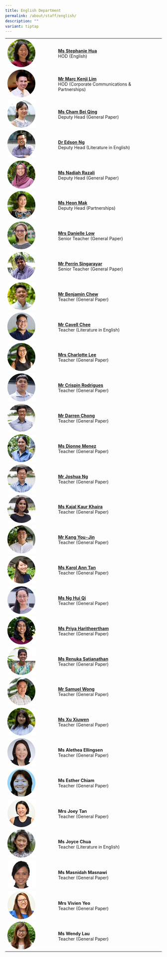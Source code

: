```yaml
---
title: English Department
permalink: /about/staff/english/
description: ""
variant: tiptap
---
```

<table style="minWidth: 50px">
<colgroup>
<col>
<col>
</colgroup>
<tbody>
<tr>
<td rowspan="1" colspan="1"><a class="isomer-image-wrapper" href="mailto:stephanie.hua@ejc.edu.sg"><img style="width: 60%;" height="auto" width="100%" src="/images/Staff/EL-Stephanie-Hua_s.jpg"></a>
</td>
<td rowspan="1" colspan="1">
<p><strong><a href="mailto:stephanie.hua@ejc.edu.sg" rel="noopener noreferrer nofollow" target="_blank">Ms Stephanie Hua</a></strong> 
<br>HOD (English)</p>
</td>
</tr>
<tr>
<td rowspan="1" colspan="1"><a class="isomer-image-wrapper" href="mailto:marc.kenji.lim@ejc.edu.sg"><img style="width: 60%;" height="auto" width="100%" src="/images/Staff/HOD-Marc-Kenji-Lim_s.jpg"></a>
</td>
<td rowspan="1" colspan="1">
<p><strong><a href="mailto:marc.kenji.lim@ejc.edu.sg" rel="noopener noreferrer nofollow" target="_blank">Mr Marc Kenji Lim</a></strong> 
<br>HOD (Corporate Communications &amp; Partnerships)</p>
</td>
</tr>
<tr>
<td rowspan="1" colspan="1"><a class="isomer-image-wrapper" href="mailto:cham.bei.qing@ejc.edu.sg"><img style="width: 60%;" height="auto" width="100%" src="/images/Staff/EL-Cham-Bei-Qing_s.jpg"></a>
</td>
<td rowspan="1" colspan="1">
<p><strong><a href="mailto:cham.bei.qing@ejc.edu.sg" rel="noopener noreferrer nofollow" target="_blank">Ms Cham Bei Qing</a></strong> 
<br>Deputy Head (General Paper)</p>
</td>
</tr>
<tr>
<td rowspan="1" colspan="1"><a class="isomer-image-wrapper" href="mailto:edson.ng@ejc.edu.sg"><img style="width: 60%;" height="auto" width="100%" alt="" src="/images/Staff/Eng-Edson-Ng_s.jpg"></a>
</td>
<td rowspan="1" colspan="1">
<p><strong><a href="mailto:edson.ng@ejc.edu.sg" rel="noopener noreferrer nofollow" target="_blank">Dr Edson Ng</a></strong> 
<br>Deputy Head (Literature in English)</p>
</td>
</tr>
<tr>
<td rowspan="1" colspan="1"><a class="isomer-image-wrapper" href="mailto:nadiah.razali@ejc.edu.sg"><img style="width: 60%;" height="auto" width="100%" src="/images/Staff/Nadiah-Razali-s.jpg"></a>
</td>
<td rowspan="1" colspan="1">
<p><strong><a href="mailto:nadiah.razali@ejc.edu.sg" rel="noopener noreferrer nofollow" target="_blank">Ms Nadiah Razali</a></strong> 
<br>Deputy Head (General Paper)</p>
</td>
</tr>
<tr>
<td rowspan="1" colspan="1"><a class="isomer-image-wrapper" href="mailto:heon.mak@ejc.edu.sg"><img style="width: 60%;" height="auto" width="100%" src="/images/Staff/EL-Heon-Mak_s.jpg"></a>
</td>
<td rowspan="1" colspan="1">
<p><strong><a href="mailto:heon.mak@ejc.edu.sg" rel="noopener noreferrer nofollow" target="_blank">Ms Heon Mak</a></strong> 
<br>Deputy Head (Partnerships)</p>
</td>
</tr>
<tr>
<td rowspan="1" colspan="1"><a class="isomer-image-wrapper" href="mailto:danielle.low@ejc.edu.sg"><img style="width: 60%;" height="auto" width="100%" src="/images/Staff/English-Danielle-M-Low_s.jpg"></a>
</td>
<td rowspan="1" colspan="1">
<p><strong><a href="mailto:danielle.low@ejc.edu.sg" rel="noopener noreferrer nofollow" target="_blank">Mrs Danielle Low</a></strong> 
<br>Senior Teacher (General Paper)</p>
</td>
</tr>
<tr>
<td rowspan="1" colspan="1"><a class="isomer-image-wrapper" href="mailto:perrin.singarayar@ejc.edu.sg"><img style="width: 60%;" height="auto" width="100%" src="/images/Staff/Eng-Perrin_s.jpg"></a>
</td>
<td rowspan="1" colspan="1">
<p><strong><a href="mailto:perrin.singarayar@ejc.edu.sg" rel="noopener noreferrer nofollow" target="_blank">Mr Perrin Singarayar</a></strong> 
<br>Senior Teacher (General Paper)</p>
</td>
</tr>
<tr>
<td rowspan="1" colspan="1"><a class="isomer-image-wrapper" href="mailto:benjamin.chew@ejc.edu.sg"><img style="width: 60%;" height="auto" width="100%" src="/images/Staff/EL-Benjamin-Chew_s.jpg"></a>
</td>
<td rowspan="1" colspan="1">
<p><strong><a href="mailto:benjamin.chew@ejc.edu.sg" rel="noopener noreferrer nofollow" target="_blank">Mr Benjamin Chew</a></strong> 
<br>Teacher (General Paper)</p>
</td>
</tr>
<tr>
<td rowspan="1" colspan="1"><a class="isomer-image-wrapper" href="mailto:chee.cavell.jiahe@ejc.edu.sg"><img style="width: 60%;" height="auto" width="100%" src="/images/Staff/eng-cavell-chee_s.jpg"></a>
</td>
<td rowspan="1" colspan="1">
<p><strong><a href="mailto:chee.cavell.jiahe@ejc.edu.sg" rel="noopener noreferrer nofollow" target="_blank">Mr Cavell Chee</a></strong> 
<br>Teacher (Literature in English)</p>
</td>
</tr>
<tr>
<td rowspan="1" colspan="1">
<div class="isomer-image-wrapper">
<img style="width: 60%;" height="auto" width="100%" src="/images/Staff/EL-Charlotte-Tan_s.jpg">
</div>
</td>
<td rowspan="1" colspan="1">
<p><strong><a href="/about/staff/english/mrs-charlotte-lee/" rel="noopener noreferrer nofollow" target="_blank">Mrs Charlotte Lee</a></strong> 
<br>Teacher (General Paper)</p>
</td>
</tr>
<tr>
<td rowspan="1" colspan="1">
<div class="isomer-image-wrapper">
<img style="width: 60%;" height="auto" width="100%" src="/images/Staff/EL_CrispinRodrigues_s.jpg">
</div>
</td>
<td rowspan="1" colspan="1">
<p><strong><a href="/about/staff/english/mr-crispin-rodrigues/" rel="noopener noreferrer nofollow" target="_blank">Mr Crispin Rodrigues</a></strong> 
<br>Teacher (General Paper)</p>
</td>
</tr>
<tr>
<td rowspan="1" colspan="1">
<div class="isomer-image-wrapper">
<img style="width: 60%;" height="auto" width="100%" src="/images/Staff/EL-Darren-Chong_s.jpg">
</div>
</td>
<td rowspan="1" colspan="1">
<p><strong><a href="/about/staff/english/mr-darren-chong/" rel="noopener noreferrer nofollow" target="_blank">Mr Darren Chong</a></strong> 
<br>Teacher (General Paper)</p>
</td>
</tr>
<tr>
<td rowspan="1" colspan="1">
<div class="isomer-image-wrapper">
<img style="width: 60%;" height="auto" width="100%" alt="" src="/images/Staff/EL_Dionne_Menez.jpg">
</div>
</td>
<td rowspan="1" colspan="1">
<p><strong><a href="/about/staff/english/ms-dionne-menez" rel="noopener noreferrer nofollow" target="_blank">Ms Dionne Menez</a></strong>
<br>Teacher (General Paper)</p>
</td>
</tr>
<tr>
<td rowspan="1" colspan="1">
<div class="isomer-image-wrapper">
<img style="width: 60%;" height="auto" width="100%" src="/images/Staff/EL-Joshua-Ng_s.jpg">
</div>
</td>
<td rowspan="1" colspan="1">
<p><strong><a href="/about/staff/english/mr-joshua-ng/" rel="noopener noreferrer nofollow" target="_blank">Mr Joshua Ng</a></strong> 
<br>Teacher (General Paper)</p>
</td>
</tr>
<tr>
<td rowspan="1" colspan="1">
<div class="isomer-image-wrapper">
<img style="width: 60%;" height="auto" width="100%" src="/images/Staff/EL-Kajal-Kaur_s.jpg">
</div>
</td>
<td rowspan="1" colspan="1">
<p><strong><a href="/about/staff/english/ms-kajal-kaur-khaira/" rel="noopener noreferrer nofollow" target="_blank">Ms Kajal Kaur Khaira</a></strong> 
<br>Teacher (General Paper)</p>
</td>
</tr>
<tr>
<td rowspan="1" colspan="1">
<div class="isomer-image-wrapper">
<img style="width: 60%;" height="auto" width="100%" alt="" src="/images/Staff/EL_Kang_Youjin.jpg">
</div>
</td>
<td rowspan="1" colspan="1">
<p><strong><a href="/about/staff/english/mr-kang-you-jin" rel="noopener noreferrer nofollow" target="_blank">Mr Kang You-Jin</a></strong>
<br>Teacher (General Paper)</p>
</td>
</tr>
<tr>
<td rowspan="1" colspan="1">
<div class="isomer-image-wrapper">
<img style="width: 60%;" height="auto" width="100%" src="/images/Staff/Eng-KarolTan_s.jpg">
</div>
</td>
<td rowspan="1" colspan="1">
<p><strong><a href="/about/staff/english/ms-karol-ann-tan/" rel="noopener noreferrer nofollow" target="_blank">Ms Karol Ann Tan</a></strong> 
<br>Teacher (General Paper)</p>
</td>
</tr>
<tr>
<td rowspan="1" colspan="1">
<div class="isomer-image-wrapper">
<img style="width: 60%;" height="auto" width="100%" src="/images/Staff/EL_NgHuiQi_s.jpg">
</div>
</td>
<td rowspan="1" colspan="1">
<p><strong><a href="/about/staff/english/ms-ng-hui-qi/" rel="noopener noreferrer nofollow" target="_blank">Ms Ng Hui Qi</a></strong> 
<br>Teacher (General Paper)</p>
</td>
</tr>
<tr>
<td rowspan="1" colspan="1">
<div class="isomer-image-wrapper">
<img style="width: 60%;" height="auto" width="100%" src="/images/Staff/EL-Priyah-Hari_s.jpg">
</div>
</td>
<td rowspan="1" colspan="1">
<p><strong><a href="/about/staff/english/ms-priya-haritheertham/" rel="noopener noreferrer nofollow" target="_blank">Ms Priya Haritheertham</a></strong> 
<br>Teacher (General Paper)</p>
</td>
</tr>
<tr>
<td rowspan="1" colspan="1">
<div class="isomer-image-wrapper">
<img style="width: 60%;" height="auto" width="100%" src="/images/Staff/EL-Renuka-Satianathan_s.jpg">
</div>
</td>
<td rowspan="1" colspan="1">
<p><strong><a href="/about/staff/english/ms-renuka-satianathan/" rel="noopener noreferrer nofollow" target="_blank">Ms Renuka Satianathan</a></strong> 
<br>Teacher (General Paper)</p>
</td>
</tr>
<tr>
<td rowspan="1" colspan="1">
<div class="isomer-image-wrapper">
<img style="width: 60%;" height="auto" width="100%" src="/images/Staff/EL-Samuel-Wong_s.jpg">
</div>
</td>
<td rowspan="1" colspan="1">
<p><strong><a href="/about/staff/english/mr-samuel-wong/" rel="noopener noreferrer nofollow" target="_blank">Mr Samuel Wong</a></strong> 
<br>Teacher (General Paper)</p>
</td>
</tr>
<tr>
<td rowspan="1" colspan="1">
<div class="isomer-image-wrapper">
<img style="width: 60%;" height="auto" width="100%" src="/images/Staff/el-xu-xiuwen_s.jpg">
</div>
</td>
<td rowspan="1" colspan="1">
<p><strong><a href="/about/staff/english/ms-xu-xiuwen/" rel="noopener noreferrer nofollow" target="_blank">Ms Xu Xiuwen</a></strong> 
<br>Teacher (General Paper)</p>
</td>
</tr>
<tr>
<td rowspan="1" colspan="1">
<div class="isomer-image-wrapper">
<img style="width: 60%;" height="auto" width="100%" alt="" src="/images/Staff/EL_Alethea_Ellingsen.jpg">
</div>
</td>
<td rowspan="1" colspan="1">
<p><strong>Ms Alethea Ellingsen</strong> 
<br>Teacher (General Paper)</p>
</td>
</tr>
<tr>
<td rowspan="1" colspan="1">
<div class="isomer-image-wrapper">
<img style="width: 60%;" height="auto" width="100%" alt="" src="/images/Staff/Esther_Chiam.jpg">
</div>
</td>
<td rowspan="1" colspan="1">
<p><strong>Ms Esther Chiam</strong> 
<br>Teacher (General Paper)</p>
</td>
</tr>
<tr>
<td rowspan="1" colspan="1">
<div class="isomer-image-wrapper">
<img style="width: 60%;" height="auto" width="100%" src="/images/Staff/EL-Joey-Tan_s.jpg">
</div>
</td>
<td rowspan="1" colspan="1">
<p><strong>Mrs Joey Tan</strong> 
<br>Teacher (General Paper)</p>
</td>
</tr>
<tr>
<td rowspan="1" colspan="1">
<div class="isomer-image-wrapper">
<img style="width: 60%;" height="auto" width="100%" alt="" src="/images/Staff/EL_Joyce_Yeo.jpg">
</div>
</td>
<td rowspan="1" colspan="1">
<p><strong>Ms Joyce Chua</strong> 
<br>Teacher (Literature in English)</p>
</td>
</tr>
<tr>
<td rowspan="1" colspan="1">
<div class="isomer-image-wrapper">
<img style="width: 60%;" height="auto" width="100%" alt="" src="/images/Staff/Masnidah_Masnawi.jpg">
</div>
</td>
<td rowspan="1" colspan="1">
<p><strong>Ms Masnidah Masnawi</strong> 
<br>Teacher (General Paper)</p>
</td>
</tr>
<tr>
<td rowspan="1" colspan="1">
<div class="isomer-image-wrapper">
<img style="width: 60%;" height="auto" width="100%" src="/images/Staff/EL-Vivien-Yeo_s.jpg">
</div>
</td>
<td rowspan="1" colspan="1">
<p><strong>Mrs Vivien Yeo</strong> 
<br>Teacher (General Paper)</p>
</td>
</tr>
<tr>
<td rowspan="1" colspan="1">
<div class="isomer-image-wrapper">
<img style="width: 60%;" height="auto" width="100%" alt="" src="/images/Staff/EL_Wendy_Lau.jpg">
</div>
</td>
<td rowspan="1" colspan="1">
<p><strong>Ms Wendy Lau</strong> 
<br>Teacher (General Paper)</p>
</td>
</tr>
</tbody>
</table>
<p></p>